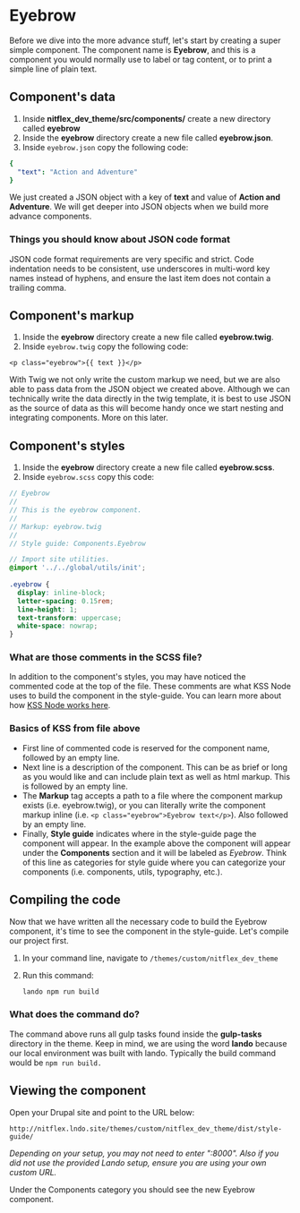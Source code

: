 # Eyebrow

Before we dive into the more advance stuff, let's start by creating a super simple component. The component name is **Eyebrow**, and this is a component you would normally use to label or tag content, or to print a simple line of plain text.

## Component's data

1. Inside **nitflex\_dev\_theme/src/components/** create a new directory called **eyebrow**
2. Inside the **eyebrow** directory create a new file called **eyebrow.json**.
3. Inside `eyebrow.json` copy the following code:

```yaml
{
  "text": "Action and Adventure"
}
```

We just created a JSON object with a key of **text** and value of **Action and Adventure**. We will get deeper into JSON objects when we build more advance components.

### Things you should know about JSON code format

JSON code format requirements are very specific and strict. Code indentation needs to be consistent, use underscores in multi-word key names instead of hyphens, and ensure the last item does not contain a trailing comma.

## Component's markup

1. Inside the **eyebrow** directory create a new file called **eyebrow.twig**.
2. Inside `eyebrow.twig` copy the following code:

```twig
<p class="eyebrow">{{ text }}</p>
```

With Twig we not only write the custom markup we need, but we are also able to pass data from the JSON object we created above. Although we can technically write the data directly in the twig template, it is best to use JSON as the source of data as this will become handy once we start nesting and integrating components. More on this later.

## Component's styles

1. Inside the **eyebrow** directory create a new file called **eyebrow.scss**.
2. Inside `eyebrow.scss` copy this code:

```scss
// Eyebrow
//
// This is the eyebrow component.
//
// Markup: eyebrow.twig
//
// Style guide: Components.Eyebrow

// Import site utilities.
@import '../../global/utils/init';
​
.eyebrow {
  display: inline-block;
  letter-spacing: 0.15rem;
  line-height: 1;
  text-transform: uppercase;
  white-space: nowrap;
}
```

### What are those comments in the SCSS file?

In addition to the component's styles, you may have noticed the commented code at the top of the file. These comments are what KSS Node uses to build the component in the style-guide. You can learn more about how [KSS Node works here](https://github.com/kss-node/kss-node).

### Basics of KSS from file above

* First line of commented code is reserved for the component name, followed by an empty line.
* Next line is a description of the component. This can be as brief or long as you would like and can include plain text as well as html markup. This is followed by an empty line.
* The **Markup** tag accepts a path to a file where the component markup exists \(i.e. eyebrow.twig\), or you can literally write the component markup inline \(i.e. `<p class="eyebrow">Eyebrow text</p>`\). Also followed by an empty line.
* Finally, **Style guide** indicates where in the style-guide page the component will appear. In the example above the component will appear under the **Components** section and it will be labeled as _Eyebrow_. Think of this line as categories for style guide where you can categorize your components \(i.e. components, utils, typography, etc.\).

## Compiling the code

Now that we have written all the necessary code to build the Eyebrow component, it's time to see the component in the style-guide. Let's compile our project first.

1. In your command line, navigate to `/themes/custom/nitflex_dev_theme`
2. Run this command:

   ```bash
   lando npm run build
   ```

### What does the command do?

The command above runs all gulp tasks found inside the **gulp-tasks** directory in the theme. Keep in mind, we are using the word **lando** because our local environment was built with lando. Typically the build command would be `npm run build.`

## Viewing the component  <a id="viewing-the-eyebrow-component"></a>

Open your Drupal site and point to the URL below:

```text
http://nitflex.lndo.site/themes/custom/nitflex_dev_theme/dist/style-guide/
```

_Depending on your setup, you may not need to enter ":8000". Also if you did not use the provided Lando setup, ensure you are using your own custom URL._

Under the Components category you should see the new Eyebrow component.
